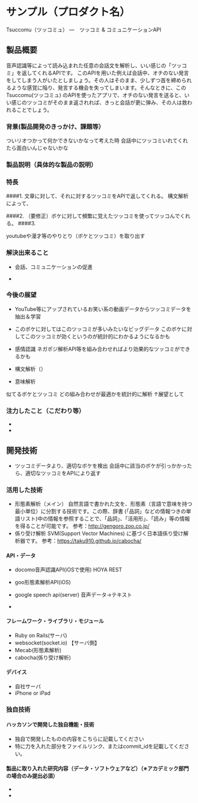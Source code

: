 # サンプル（プロダクト名）

Tsuccomu（ツッコミュ）
―　ツッコミ & コミュニケーションAPI

## 製品概要
音声認識等によって読み込まれた任意の会話文を解析し、いい感じの「ツッコミ」を返してくれるAPIです。
このAPIを用いた例えば会話中、オチのない発言をしてしまう人がいたとしましょう。その人はそのまま、少しずつ首を締められるような感覚に陥り、発言する機会を失ってしまいます。そんなときに、この Tsuccomu(ツッコミュ) のAPIを使ったアプリで、オチのない発言を送ると、いい感じのツッコミがそのまま返されれば、きっと会話が更に弾み、その人は救われることでしょう。

### 背景(製品開発のきっかけ、課題等）
ついリオつかって何かできないかなって考えた時
会話中にツッコミいれてくれたら面白いんじゃないかな


### 製品説明（具体的な製品の説明）
### 特長
####1. 文章に対して、それに対するツッコミをAPIで返してくれる。
構文解析によって、

####2. （要修正）ボケに対して頻繁に覚えたツッコミを使ってツッコんでくれる。
####3. 


youtubeや漫才等のやりとり（ボケとツッコミ）を取り出す




### 解決出来ること
* 会話、コミュニケーションの促進

* 

### 今後の展望
* YouTube等にアップされているお笑い系の動画データからツッコミデータを抽出＆学習
* このボケに対してはこのツッコミが多いみたいなビッグデータ
このボケに対してこのツッコミが効くというのが統計的にわかるようになるかも
* 感情認識
ネガポジ解析API等を組み合わせればより効果的なツッコミができるかも

* 構文解析（）
* 意味解析

似てるボケとツッコミ
どの組み合わせが最適かを統計的に解析
↑展望として

### 注力したこと（こだわり等）
* 
* 

## 開発技術
* ツッコミデータより、適切なボケを検出
会話中に該当のボケが引っかかったら、適切なツッコミをAPIにより返す

### 活用した技術
* 形態素解析（メイン）
自然言語で書かれた文を、形態素（言語で意味を持つ最小単位）に分割する技術です。この際、辞書 (「品詞」などの情報つきの単語リスト)中の情報を参照することで、「品詞」、「活用形」、「読み」等の情報を得ることが可能です。
参考：http://gengoro.zoo.co.jp/
* 係り受け解析
SVM(Support Vector Machines) に基づく日本語係り受け解析器です。
参考：https://taku910.github.io/cabocha/



#### API・データ
* docomo音声認識API(iOSで使用)
HOYA REST
* goo形態素解析API(iOS)

* google speech api(server)
音声データ->テキスト

* 

#### フレームワーク・ライブラリ・モジュール
* Ruby on Rails(サーバ)
* websocket(socket.io)
【サーバ側】
* Mecab(形態素解析)
* cabocha(係り受け解析)

#### デバイス
* 自社サーバ
* iPhone or iPad

### 独自技術
#### ハッカソンで開発した独自機能・技術
* 独自で開発したものの内容をこちらに記載してください
* 特に力を入れた部分をファイルリンク、またはcommit_idを記載してください。

#### 製品に取り入れた研究内容（データ・ソフトウェアなど）（※アカデミック部門の場合のみ提出必須）
* 
* 

